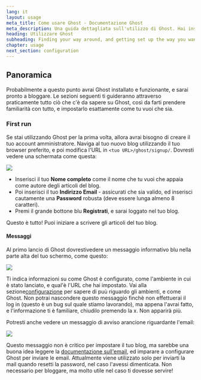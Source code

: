 ```yaml
---
lang: it
layout: usage
meta_title: Come usare Ghost - Documentazione Ghost
meta_description: Una guida dettagliata sull'utilizzo di Ghost. Hai installato Ghost ma non sai come procedere? Inizia da qui!
heading: Utilizzare Ghost
subheading: Finding your way around, and getting set up the way you want
chapter: usage
next_section: configuration
---
```


## Panoramica <a id="overview"></a>

Probabilmente a questo punto avrai Ghost installato e funzionante, e sarai pronto a bloggare. Le sezioni seguenti ti guideranno attraverso praticamente tutto ci&ograve; che c'&egrave; da sapere su Ghost, cos&igrave; da farti prendere familiarit&agrave; con tutto, e impostarlo esattamente come tu vuoi che sia.

### First run

Se stai utilizzando Ghost per la prima volta, allora avrai bisogno di creare il tuo account amministratore. Naviga al tuo nuovo blog utilizzando il tuo browser preferito, e poi modifica l'URL in <code class="path">&lt;tuo URL&gt;/ghost/signup/</code>. Dovresti vedere una schermata come questa:

![](https://s3-eu-west-1.amazonaws.com/ghost-website-cdn/ghost-signup.png)

*   Inserisci il tuo **Nome completo** come il nome che tu vuoi che appaia come autore degli articoli del blog.
*   Poi inserisci il tuo **Indirizzo Email** - assicurati che sia valido, ed inserisci cautamente una **Password** robusta (deve essere lunga almeno 8 caratteri).
*   Premi il grande bottone blu **Registrati**, e sarai loggato nel tuo blog.

Questo &egrave; tutto! Puoi iniziare a scrivere gli articoli del tuo blog.

#### Messaggi

Al primo lancio di Ghost dovrestivedere un messaggio informativo blu nella parte alta del tuo schermo, come questo:

![](https://s3-eu-west-1.amazonaws.com/ghost-website-cdn/first-run-info.png)

Ti indica informazioni su come Ghost &egrave; configurato, come l'ambiente in cui &egrave; stato lanciato, e qual'&egrave; l'URL che hai impostato. Vai alla sezione[configurazione](/usage/configuration/) per sapere di pu&ugrave; riguardo gli ambienti, e come Ghost. Non potrai nascondere questo messaggio finch&egrave; non effettuerai il log in (questo &egrave; un bug sul quale stiamo lavorando), ma appena l'avrai fatto, e l'informazione ti &egrave; familiare, chiudilo premendo la x. Non apparir&agrave; pi&ugrave;.

Potresti anche vedere un messaggio di avviso arancione riguardante l'email:

![](https://s3-eu-west-1.amazonaws.com/ghost-website-cdn/email-warning.png)

Questo messaggio non &egrave; critico per impostare il tuo blog, ma sarebbe una buona idea leggere la [documentazione sull'email](/mail), ed imparare a configurare Ghost per inviare le email. Attualmente viene utilizzato solo per inviarti la mail quando resetti la password, nel caso l'avessi dimenticata. Non necessario per bloggare, ma molto utile nel caso ti dovesse servire!

